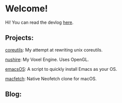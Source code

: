 Welcome!
========

Hi! You can read the devlog [here](/tags/devlog/).

Projects:
---------

[coreutils](https://github.com/appleware/coreutils): My attempt at rewriting unix coreutils.

[nushire](/tags/nushire/): My Voxel Engine. Uses OpenGL.

[emacsOS](https://github.com/appleware/emacsOS): A script to quickly install Emacs as your OS.

[macfetch](https://github.com/appleware/macfetch): Native Neofetch clone for macOS.

Blog:
---------